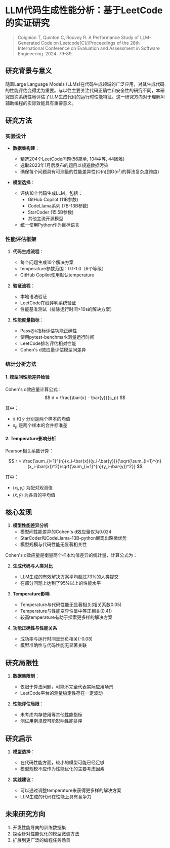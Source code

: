 # LLM代码生成性能分析：基于LeetCode的实证研究

> Coignion T, Quinton C, Rouvoy R. A Performance Study of LLM-Generated Code on Leetcode[C]//Proceedings of the 28th International Conference on Evaluation and Assessment in Software Engineering. 2024: 79-89.


## 研究背景与意义

随着Large Language Models (LLMs)在代码生成领域的广泛应用，对其生成代码的性能评估变得尤为重要。与以往主要关注代码正确性和安全性的研究不同，本研究首次系统性地评估了LLM生成代码的运行时性能特征。这一研究方向对于理解AI辅助编程的实际效能具有重要意义。

## 研究方法

### 实验设计
- **数据集构建**：
  - 精选204个LeetCode问题(56简单, 104中等, 44困难)
  - 选取2023年1月后发布的题目以规避数据污染
  - 确保每个问题具有可测量的性能差异性(O(n)到O(n²)的算法复杂度跨度)

- **模型选择**：
  - 评估18个代码生成LLM，包括：
    - GitHub Copilot (11B参数)
    - CodeLlama系列 (7B-13B参数)
    - StarCoder (15.5B参数)
    - 其他主流开源模型
  - 统一使用Python作为目标语言

### 性能评估框架
1. **代码生成流程**：
   - 每个问题生成10个解决方案
   - temperature参数范围：0.1-1.0（6个等级）
   - GitHub Copilot使用默认temperature

2. **验证流程**：
   - 本地语法验证
   - LeetCode在线评判系统验证
   - 性能基准测试（排除运行时间>10s的解决方案）

3. **性能度量指标**：
   - Pass@k指标评估功能正确性
   - 使用pytest-benchmark测量运行时间
   - LeetCode排名评估相对性能
   - Cohen's d效应量评估模型间差异

### 统计分析方法 

#### 1. 模型间性能差异检验

Cohen's d效应量计算公式：
$$
d = \frac{\bar{x} - \bar{y}}{s_p}
$$

其中：
- $\bar{x}$ 和 $\bar{y}$ 分别是两个样本的均值
- $s_p$ 是两个样本的合并标准差

#### 2. Temperature影响分析
Pearson相关系数计算：

$$
r = \frac{\sum_{i=1}^{n}(x_i-\bar{x})(y_i-\bar{y})}{\sqrt{\sum_{i=1}^{n}(x_i-\bar{x})^2}\sqrt{\sum_{i=1}^{n}(y_i-\bar{y})^2}}
$$

其中：
- $(x_i, y_i)$ 为配对观测值
- $(\bar{x}, \bar{y})$ 为各自的平均值

## 核心发现

1. **模型性能差异分析**
   - 模型间性能差异的Cohen's d效应量仅为0.024
   - StarCoder和CodeLlama-13B-python展现出略微优势
   - 模型规模与代码性能无显著相关性

Cohen's d效应量是衡量两个样本均值差异的统计量，计算公式为：



2. **生成代码与人类对比**
   - LLM生成的有效解决方案平均超过73%的人类提交
   - 在部分问题上达到了95%以上的性能水平

3. **Temperature影响**
   - Temperature与代码性能无显著相关(相关系数0.05)
   - Temperature与性能变异性呈中等正相关(0.41)
   - 较高temperature有助于探索更多样的解决方案

4. **功能正确性与性能关系**
   - 成功率与运行时间呈弱负相关(-0.08)
   - 模型准确性与代码性能无显著关联

## 研究局限性

1. **数据集限制**：
   - 仅限于算法问题，可能不完全代表实际应用场景
   - LeetCode平台的测量稳定性存在一定波动

2. **性能评估局限**：
   - 未考虑内存使用等其他性能指标
   - 测试用例规模可能影响性能排序

## 研究启示

1. **模型选择**：
   - 在代码性能方面，较小的模型可能已经足够
   - 模型规模不应作为性能优化的主要考虑因素

2. **实践建议**：
   - 可以通过调整temperature来获得更多样的解决方案
   - LLM生成的代码在性能上具有竞争力

## 未来研究方向

1. 开发性能导向的训练数据集
2. 探索针对性能优化的模型微调方法
3. 扩展到更广泛的编程任务场景

